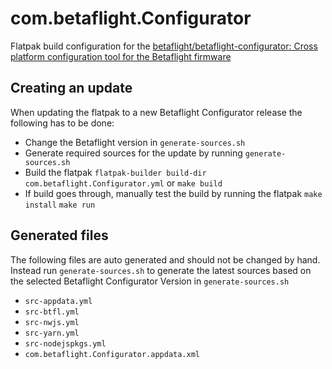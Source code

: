 # com.betaflight.Configurator
Flatpak build configuration for the [betaflight/betaflight-configurator: Cross platform configuration tool for the Betaflight firmware](https://github.com/betaflight/betaflight-configurator)

## Creating an update

When updating the flatpak to a new Betaflight Configurator release the following has to be done:
- Change the Betaflight version in `generate-sources.sh`
- Generate required sources for the update by running `generate-sources.sh`
- Build the flatpak `flatpak-builder build-dir com.betaflight.Configurator.yml` or `make build`
- If build goes through, manually test the build by running the flatpak `make install` `make run`

## Generated files

The following files are auto generated and should not be changed by hand.    
Instead run `generate-sources.sh` to generate the latest sources based on the selected Betaflight Configurator Version in `generate-sources.sh`

- `src-appdata.yml`
- `src-btfl.yml`
- `src-nwjs.yml`
- `src-yarn.yml`
- `src-nodejspkgs.yml`
- `com.betaflight.Configurator.appdata.xml`
